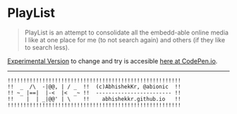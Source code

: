 PlayList
=========

>
> PlayList is an attempt to consolidate all the embedd-able online media I like at one place for me (to not search again) and others (if they like to search less).
>

[Experimental Version](http://codepen.io/abhishekkr/pen/AJkjI) to change and try is accesible [here at CodePen.io](http://codepen.io/abhishekkr/pen/AJkjI).

---

```ASCII
!!!!!!!!!!!!!!!!!!!!!!!!!!!!!!!!!!!!!!!!!!!!!!!!!!!!!!!
!!  _  /\  -|@@, | / _  !!  (c)AbhishekKr, @abionic  !!
!! ~_ |==|  |-<  |<  _~ !!  ------------------------ !!
!!    |  | _|@@' | \    !!    abhishekkr.github.io   !!
!!!!!!!!!!!!!!!!!!!!!!!!!!!!!!!!!!!!!!!!!!!!!!!!!!!!!!!
```